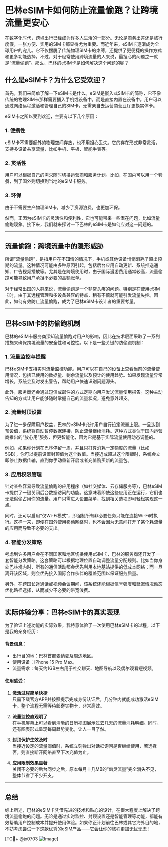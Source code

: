 # 巴林eSIM卡如何防止流量偷跑？让跨境流量更安心

在数字化时代，跨境出行已经成为许多人生活的一部分。无论是商务出差还是旅行度假，一张方便、实用的SIM卡都显得尤为重要。而近年来，eSIM卡逐渐成为全球用户的宠儿。它不仅摆脱了传统物理SIM卡的束缚，还提供了更便捷的操作方式和更多功能选择。不过，对于经常使用跨境流量的人来说，最担心的问题之一就是“流量偷跑”。那么，巴林的eSIM卡是如何解决这个问题的呢？

## 什么是eSIM卡？为什么它受欢迎？

首先，我们来简单了解一下eSIM卡是什么。eSIM是嵌入式SIM卡的简称，它不像传统的物理SIM卡那样需要插入手机或设备中，而是直接内置在设备中。用户可以通过网络远程激活和管理自己的SIM卡，无需亲自去运营商营业厅更换实体卡。

eSIM卡之所以受到欢迎，主要有以下几个原因：

### 1. **便携性**  
eSIM卡不需要额外的物理空间存放，也不用担心丢失。它的存在形式非常灵活，支持多设备共享流量，比如手机、平板、智能手表等。

### 2. **灵活性**  
用户可以根据自己的需求随时切换运营商和服务计划。比如，在国内可以用一个套餐，到了国外则切换到当地的eSIM卡服务。

### 3. **环保**  
由于不需要生产物理SIM卡，减少了资源浪费，也更加环保。

然而，正因为eSIM卡的灵活性和便利性，它也可能带来一些潜在问题，比如流量偷跑现象。接下来，我们就来探讨一下巴林的eSIM卡是如何应对这一问题的。

---

## 流量偷跑：跨境流量中的隐形威胁

所谓“流量偷跑”，是指用户在不知情的情况下，手机或其他设备悄悄消耗了超出预期的流量。这种情况可能由多种原因引起，包括后台应用自动更新、系统推送通知、广告视频播放等。尤其是在跨境使用时，由于国际漫游费用通常较高，流量偷跑可能导致用户承担不必要的高额账单。

对于经常出国的人群来说，流量偷跑是一个非常头疼的问题。特别是在使用eSIM卡时，由于其远程管理和多设备兼容的特点，稍有不慎就可能引发流量失控。因此，如何有效防止流量偷跑，成为了巴林eSIM卡设计者的重要考量。

---

## 巴林eSIM卡的防偷跑机制

巴林的eSIM卡服务商深知流量偷跑对用户的影响，因此在技术层面采取了一系列措施来确保跨境流量的安全性和可控性。以下是一些关键的防偷跑机制：

### 1. **流量监控与提醒**

巴林eSIM卡支持实时流量监控功能。用户可以在自己的设备上查看当前的流量使用情况，包括已使用的数据量、剩余流量以及预计的使用趋势。如果发现流量异常增长，系统会及时发出警告，帮助用户快速识别问题源头。

此外，服务商还会通过短信或邮件的方式定期向用户发送流量使用报告。这种主动告知的方式让用户能够随时掌握自己的流量状况，避免意外超支。

### 2. **流量封顶设置**

为了进一步保障用户权益，巴林的eSIM卡允许用户自行设定流量上限。一旦达到预设值，系统将自动暂停数据连接，防止流量继续消耗。这种方式类似于国内运营商推出的“放心用”服务，但更智能化，因为它是基于实际流量使用动态调整的。

例如，如果你计划在巴林停留一周，并且只打算消耗一定额度的流量（比如5GB），你可以提前设置封顶值为这个数值。当接近或超过这个限额时，系统会立即停止数据传输，直到你手动重新开启或者充值购买新的流量包。

### 3. **应用权限管理**

针对某些容易导致流量偷跑的应用程序（如社交媒体、云存储服务等），巴林eSIM卡提供了一键关闭后台数据访问的功能。这意味着即使这些应用正在运行，它们也无法偷偷占用你的流量。用户只需进入设置菜单，找到相关选项即可轻松实现这一点。

同时，还可以启用“仅Wi-Fi模式”，即强制所有非必要任务只能在连接Wi-Fi时执行。这样一来，即便在国外使用移动网络时，也不会因为无意间打开了某个耗流量的应用而导致不必要的支出。

### 4. **智能分发策略**

考虑到许多用户会在不同国家和地区切换使用eSIM卡，巴林的服务商还开发了一套智能分发策略。这套策略可以根据地理位置自动调整流量分配规则。比如当你身处巴林境内时，所有的通信活动都会优先利用本地基站提供的低成本网络；而一旦离开该区域，则会优先接入国际合作伙伴的覆盖范围以保证服务质量。

另外，在跨国长途通话或视频会议期间，该系统还能根据信号强度和延迟情况动态优化路径选择，从而减少不必要的带宽浪费。

---

## 实际体验分享：巴林eSIM卡的真实表现

为了验证上述功能的实际效果，我特意体验了一次使用巴林eSIM卡的过程。以下是我的亲身经历：

#### 背景信息：
- 出行目的地：巴林首都麦纳麦及周边地区。
- 使用设备：iPhone 15 Pro Max。
- 流量需求：每天约1GB左右用于社交聊天、地图导航以及偶尔观看短视频。

#### 使用感受：
1. **激活过程简单快捷**  
   只需下载官方APP并按照提示完成身份认证后，几分钟内就能成功激活eSIM卡。整个流程无需等待邮寄实物卡，非常高效。

2. **流量监控直观明了**  
   在手机屏幕上可以看到清晰的日历视图展示过去几天的流量消耗明细。同时，还有图表形式呈现每周趋势变化，让人一目了然。

3. **封顶保护生效及时**  
   当接近设定的流量阈值时，系统立刻弹出对话框询问是否继续使用，若选择否，则直接断开网络直至下次充值为止。

4. **应用限制效果显著**  
   关闭不必要的后台同步之后，原本每月十几MB的“幽灵流量”完全消失不见，整体节省了不少开支。

---

## 总结

综上所述，巴林的eSIM卡凭借先进的技术和贴心的设计，在很大程度上解决了跨境流量偷跑的问题。无论是通过实时监控、封顶设置还是智能管理等功能，都能有效帮助用户控制成本并提升使用体验。如果你正计划前往巴林或其它海外目的地，不妨考虑尝试一下这款优秀的eSIM产品——它会让你的旅程更加无忧无虑！

[TG💪+ @jx0703 ![Image](https://github.com/user-attachments/assets/dbca1d08-cadb-493c-b0ec-ad6f7a83f270)]